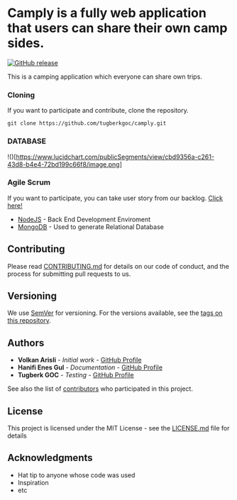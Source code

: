 # Camply is a fully web application that users can share their own camp sides.
[![GitHub release](https://img.shields.io/github/release/Homebrew/brew.svg)](https://github.com/tugberkgoc/hacker-rank-tutorials/releases)
<!--[![Travis](https://img.shields.io/travis/Homebrew/brew.svg)](https://travis-ci.org/Homebrew/brew)-->
<!--[![Codecov](https://img.shields.io/codecov/c/github/Homebrew/brew.svg)](https://codecov.io/gh/Homebrew/brew)-->

This is a camping application which everyone can share own trips.

### Cloning

If you want to participate and contribute, clone the repository.

```
git clone https://github.com/tugberkgoc/camply.git
```

### DATABASE

!()[https://www.lucidchart.com/publicSegments/view/cbd9356a-c261-43d8-b4e4-72bd199c66f8/image.png]

### Agile Scrum

If you want to participate, you can take user story from our backlog. [Click here!](https://trello.com/b/XNGXBxr1/camply)


* [NodeJS](https://nodejs.org/en/about/) - Back End Development Enviroment
* [MongoDB](https://www.mongodb.com/) - Used to generate Relational Database

## Contributing

Please read [CONTRIBUTING.md](https://gist.github.com/PurpleBooth/b24679402957c63ec426) for details on our code of conduct, and the process for submitting pull requests to us.

## Versioning

We use [SemVer](http://semver.org/) for versioning. For the versions available, see the [tags on this repository](https://github.com/your/project/tags). 

## Authors

* **Volkan Arisli** - *Initial work* - [GitHub Profile](https://github.com/volkanarisli)
* **Hanifi Enes Gul** - *Documentation* - [GitHub Profile](https://github.com/r0sky)
* **Tugberk GOC** - *Testing* - [GitHub Profile](https://github.com/tugberkgoc)

See also the list of [contributors](https://github.com/your/project/contributors) who participated in this project.

## License

This project is licensed under the MIT License - see the [LICENSE.md](LICENSE.md) file for details

## Acknowledgments

* Hat tip to anyone whose code was used
* Inspiration
* etc
